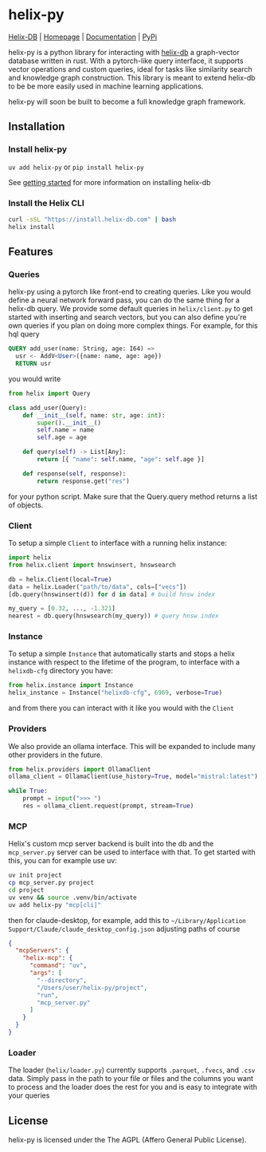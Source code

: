 # helix-py
[Helix-DB](https://github.com/HelixDB/helix-db) | [Homepage](https://www.helix-db.com/) | [Documentation](https://docs.helix-db.com/introduction/overview) | [PyPi](https://pypi.org/project/helix-py/)

helix-py is a python library for interacting with [helix-db](https://github.com/HelixDB/helix-db) a
graph-vector database written in rust. With a pytorch-like query interface, it supports vector
operations and custom queries, ideal for tasks like similarity search and knowledge graph
construction. This library is meant to extend helix-db to be be more easily used in machine learning
applications.

helix-py will soon be built to become a full knowledge graph framework.

## Installation

### Install helix-py
`uv add helix-py` or `pip install helix-py`

See [getting started](https://github.com/HelixDB/helix-db?tab=readme-ov-file#getting-started) for more
information on installing helix-db

### Install the Helix CLI
```bash
curl -sSL "https://install.helix-db.com" | bash
helix install
```

## Features

### Queries
helix-py using a pytorch like front-end to creating queries. Like you would define a neural network
forward pass, you can do the same thing for a helix-db query. We provide some default queries in
`helix/client.py` to get started with inserting and search vectors, but you can also define you're
own queries if you plan on doing more complex things. For example, for this hql query
```sql
QUERY add_user(name: String, age: I64) =>
  usr <- AddV<User>({name: name, age: age})
  RETURN usr
```
you would write
```python
from helix import Query

class add_user(Query):
    def __init__(self, name: str, age: int):
        super().__init__()
        self.name = name
        self.age = age

    def query(self) -> List[Any]:
        return [{ "name": self.name, "age": self.age }]

    def response(self, response):
        return response.get("res")
```
for your python script. Make sure that the Query.query method returns a list of objects.

### Client
To setup a simple `Client` to interface with a running helix instance:
```python
import helix
from helix.client import hnswinsert, hnswsearch

db = helix.Client(local=True)
data = helix.Loader("path/to/data", cols=["vecs"])
[db.query(hnswinsert(d)) for d in data] # build hnsw index

my_query = [0.32, ..., -1.321]
nearest = db.query(hnswsearch(my_query)) # query hnsw index
```

### Instance
To setup a simple `Instance` that automatically starts and stops a helix instance with respect
to the lifetime of the program, to interface with a `helixdb-cfg` directory you have:
```python
from helix.instance import Instance
helix_instance = Instance("helixdb-cfg", 6969, verbose=True)
```
and from there you can interact with it like you would with the `Client`

### Providers
We also provide an ollama interface. This will be expanded to include many other providers in the future.
```python
from helix.providers import OllamaClient
ollama_client = OllamaClient(use_history=True, model="mistral:latest")

while True:
    prompt = input(">>> ")
    res = ollama_client.request(prompt, stream=True)
```

### MCP
Helix's custom mcp server backend is built into the db and the `mcp_server.py` server can be used
to interface with that. To get started with this, you can for example use uv:

```bash
uv init project
cp mcp_server.py project
cd project
uv venv && source .venv/bin/activate
uv add helix-py "mcp[cli]"
```
then for claude-desktop, for example, add this to
`~/Library/Application Support/Claude/claude_desktop_config.json` adjusting paths of course
```json
{
  "mcpServers": {
    "helix-mcp": {
      "command": "uv",
      "args": [
        "--directory",
        "/Users/user/helix-py/project",
        "run",
        "mcp_server.py"
      ]
    }
  }
}
```

### Loader
The loader (`helix/loader.py`) currently supports `.parquet`, `.fvecs`, and `.csv` data. Simply pass in the path to your
file or files and the columns you want to process and the loader does the rest for you and is easy to integrate with
your queries

## License
helix-py is licensed under the The AGPL (Affero General Public License).

